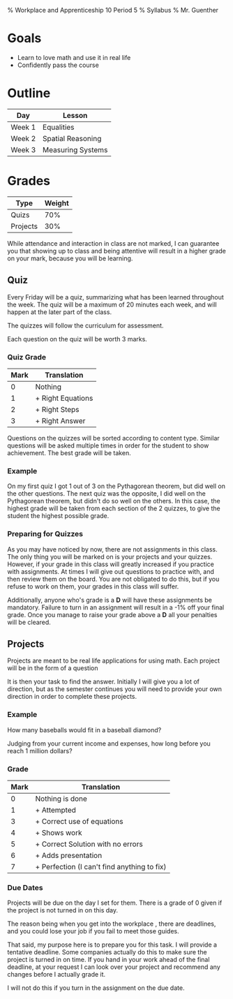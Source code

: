 % Workplace and Apprenticeship 10 Period 5
% Syllabus
% Mr. Guenther

# Goals

* Learn to love math and use it in real life
* Confidently pass the course

# Outline

Day | Lesson
-----|-----
Week 1 | Equalities
Week 2 | Spatial Reasoning
Week 3 | Measuring Systems

# Grades

Type | Weight
-----|-----
Quizs | 70%
Projects | 30%

While attendance and interaction in class are not marked, I can guarantee you that showing up to class and being attentive will result in a higher grade on your mark, because you will be learning.

## Quiz

Every Friday will be a quiz, summarizing what has been learned throughout the week. The quiz will be a maximum of 20 minutes each week, and will happen at the later part of the class.

The quizzes will follow the curriculum for assessment.

Each question on the quiz will be worth 3 marks.

### Quiz Grade
Mark | Translation
-----|-----
0 |Nothing
1 |+ Right Equations
2 |+ Right Steps
3 |+ Right Answer

Questions on the quizzes will be sorted according to content type. Similar questions will be asked multiple times in order for the student to show achievement. The best grade will be taken.

### Example

On my first quiz I got 1 out of 3 on the Pythagorean theorem, but did well on the other questions. The next quiz was the opposite, I did well on the Pythagorean theorem, but didn't do so well on the others. In this case, the highest grade will be taken from each section of the 2 quizzes, to give the student the highest possible grade.

### Preparing for Quizzes

As you may have noticed by now, there are not assignments in this class. The only thing you will be marked on is your projects and your quizzes. However, if your grade in this class will greatly increased if you practice with assignments. At times I will give out questions to practice with, and then review them on the board. You are not obligated to do this, but if you refuse to work on them, your grades in this class will suffer.

Additionally, anyone who's grade is a **D** will have these assignments be mandatory. Failure to turn in an assignment will result in a -1% off your final grade. Once you manage to raise your grade above a **D** all your penalties will be cleared.

## Projects

Projects are meant to be real life applications for using math. Each project will be in the form of a question

It is then your task to find the answer. Initially I will give you a lot of direction, but as the semester continues you will need to provide your own direction in order to complete these projects.

### Example
How many baseballs would fit in a baseball diamond?

Judging from your current income and expenses, how long before you reach 1 million dollars?

### Grade

Mark | Translation
-----|-----
0 |Nothing is done
1 |+ Attempted
3 |+ Correct use of equations
4 |+ Shows work
5 |+ Correct Solution with no errors
6 |+ Adds presentation
7 |+ Perfection (I can't find anything to fix)

### Due Dates

Projects will be due on the day I set for them. There is a grade of 0 given if the project is not turned in on this day.

The reason being when you get into the workplace , there are deadlines, and you could lose your job if you fail to meet those guides.

That said, my purpose here is to prepare you for this task. I will provide a tentative deadline. Some companies actually do this to make sure the project is turned in on time. If you hand in your work ahead of the final deadline, at your request I can look over your project and recommend any changes before I actually grade it.

I will not do this if you turn in the assignment on the due date.
